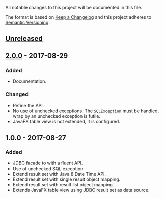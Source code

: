All notable changes to this project will be documented in this file.

The format is based on [Keep a Changelog](http://keepachangelog.com/en/1.0.0/)
and this project adheres to [Semantic Versioning](http://semver.org/spec/v2.0.0.html).

## [Unreleased]

## [2.0.0] - 2017-08-29

### Added

*   Documentation.

### Changed

*   Refine the API.
*   No use of unchecked exceptions. The `SQLException` must be handled, wrap by
    an unchecked exception is futile.
*   JavaFX table view is not extended, it is configured.

## 1.0.0 - 2017-08-27

### Added

*   JDBC facade to with a fluent API.
*   Use of unchecked SQL exception. 
*   Extend result set with Java 8 Date Time API.
*   Extend result set with single result object mapping.
*   Extend result set with result list object mapping.
*   Extends JavaFX table view using JDBC result set as data source.
 

[Unreleased]: https://github.com/falkoschumann/java-jdbc-facade/compare/v2.0.0...HEAD
[2.0.0]: https://github.com/falkoschumann/java-jdbc-facade/compare/v1.0.0...v2.0.0

